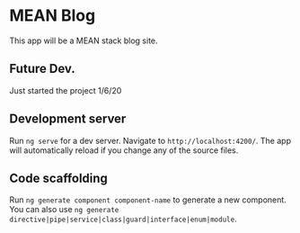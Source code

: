 # MEAN Blog 

<p>This app will be a MEAN stack blog site. 


## Future Dev.
<p>Just started the project 1/6/20

## Development server

Run `ng serve` for a dev server. Navigate to `http://localhost:4200/`. The app will automatically reload if you change any of the source files.

## Code scaffolding

Run `ng generate component component-name` to generate a new component. You can also use `ng generate directive|pipe|service|class|guard|interface|enum|module`.

